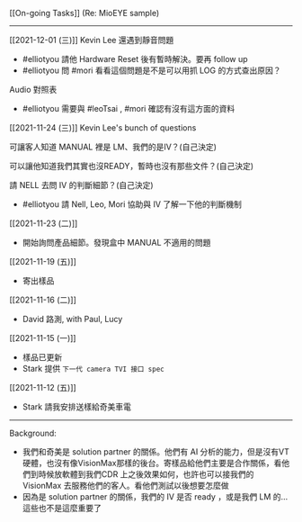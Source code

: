 [[On-going Tasks]]
(Re: MioEYE sample)

---

[[2021-12-01 (三)]]
Kevin Lee 還遇到靜音問題
- #elliotyou  請他 Hardware Reset 後有暫時解決。要再 follow up
- #elliotyou 問 #mori 看看這個問題是不是可以用抓 LOG 的方式查出原因？

Audio 對照表
- #elliotyou 需要與 #leoTsai , #mori 確認有沒有這方面的資料


[[2021-11-24 (三)]]
Kevin Lee's bunch of questions  

可讓客人知道 MANUAL 裡是 LM、我們的是IV？(自己決定)

可以讓他知道我們其實也沒READY，暫時也沒有那些文件？(自己決定)

請 NELL 去問 IV 的判斷細節？(自己決定)
- #elliotyou 請 Nell, Leo, Mori 協助與 IV 了解一下他的判斷機制

[[2021-11-23 (二)]]
- 開始詢問產品細節。發現盒中 MANUAL 不適用的問題

[[2021-11-19 (五)]]
- 寄出樣品

[[2021-11-16 (二)]]
- David 路測, with Paul, Lucy

[[2021-11-15 (一)]] 
- 樣品已更新
- Stark 提供 `下一代 camera TVI 接口 spec`

[[2021-11-12 (五)]] 
- Stark 請我安排送樣給奇美車電

---

Background:
- 我們和奇美是 solution partner 的關係。他們有 AI 分析的能力，但是沒有VT硬體，也沒有像VisionMax那樣的後台。寄樣品給他們主要是合作關係，看他們到時候放軟體到我們CDR 上之後效果如何，也許也可以接我們的 VisionMax 去服務他們的客人。看他們測試以後想要怎麼做
- 因為是 solution partner 的關係，我們的 IV 是否 ready ，或是我們 LM 的…這些也不是這麼重要了